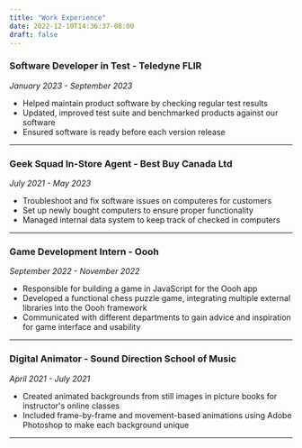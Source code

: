```yaml
---
title: "Work Experience"
date: 2022-12-10T14:36:37-08:00
draft: false
---
```


### **Software Developer in Test** - Teledyne FLIR

*January 2023 - September 2023*

- Helped maintain product software by checking regular test results
- Updated, improved test suite and benchmarked products against our software
- Ensured software is ready before each version release
---

### **Geek Squad In-Store Agent** - Best Buy Canada Ltd

*July 2021 - May 2023*

- Troubleshoot and fix software issues on computeres for customers
- Set up newly bought computers to ensure proper functionality
- Managed internal data system to keep track of checked in computers
---

### **Game Development Intern** - Oooh

*September 2022 - November 2022*

- Responsible for building a game in JavaScript for the Oooh app
- Developed a functional chess puzzle game, integrating multiple external libraries into the Oooh framework
- Communicated with different departments to gain advice and inspiration for game interface and usability
---

### **Digital Animator** - Sound Direction School of Music

*April 2021 - July 2021*

- Created animated backgrounds from still images in picture books for instructor's online classes
- Included frame-by-frame and movement-based animations using Adobe Photoshop to make each background unique
---

